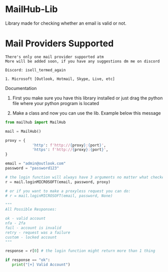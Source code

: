 # MailHub-Lib
Library made for checking whether an email is valid or not.

# Mail Providers Supported

```
There's only one mail provider supported atm
More will be added soon, if you have any suggestions dm me on discord

Discord: isell_termed_again

1. Microsoft [Outlook, Hotmail, Skype, Live, etc]
```

Documentation

1. First you make sure you have this library installed or just drag the python file where your python program is located

2. Make a class and now you can use the lib. Example below this message

```python
from mailhub import MailHub

mail = MailHub()

proxy = {
            'http': f'http://{proxy}:{port}',
            'https': f'http://{proxy}:{port}',
}

email = "admin@outlook.com"
password = "password123"

# the login function will always have 3 arguments no matter what checker it is
r = mail.loginMICROSOFT(email, password, proxy)

# or if you want to make a proxyless request you can do:
# r = mail.loginMICROSOFT(email, password, None)

"""
All Possible Responses:

ok - valid account
nfa - 2fa
fail - account is invalid
retry - request was a failure
custom - locked account
"""

response = r[0] # the login function might return more than 1 thing

if response == "ok":
   print("[+] Valid Account")

```
